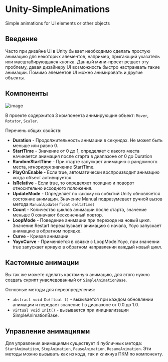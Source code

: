 # Unity-SimpleAnimations
Simple animations for UI elements or other objects
## Введение
Часто при дизайне UI в Unity бывает необходимо сделать простую анимацию для некоторых элементов, например, прыгающий указатель или масштабирующаяся кнопка. Данный мини-проект решает эту проблему, давая дизайнеру UI возможность быстро настраивать такие анимации. Помимо элементов UI можно анимировать и другие объекты.
## Компоненты
![image](https://user-images.githubusercontent.com/99481254/211899059-b60e711b-a794-4478-af73-ecca6ac0e133.png)

В проекте содержится 3 компонента анимирующие объект: `Mover`, `Rotator`, `Scaler`.

Перечень общих свойств:
* <b>Duration</b> - Продолжительность анимации в секундах. Не может быть меньше или равно 0.
* <b>StartTime</b> - Значение от 0 до 1, определяет с какого места начинается анимация после старта в диапазоне от 0 до Duration
* <b>RandomStartTime</b> - При старте запускает анимацию с рандомного места, игнорируя значение StartTime.
* <b>PlayOnEnable</b> - Если true, автоматически воспроизводит анимацию когда объект активируется.
* <b>IsRelative</b> - Если true, то определяет позицию и поворот относительно исходного положения.
* <b>UpdateMode</b> - Определяет по какому из событий Unity обновляется состояние анимации. Значение Manual подразумевает ручной вызов метода `ManualUpdate(float deltaTime)`
* <b>Count</b> - Количество циклов анимации после старта, значение меньше 0 означают бесконечный повтор.
* <b>LoopMode</b> - Поведение анимации при переходе на новый цикл. Значение Restart перезапускает анимацию с начала, Yoyo запускает анимацию в обратном порядке.
* <b>Curve</b> - Кривая анимации
* <b>YoyoCurve</b> - Применяется в связке с LoopMode.Yoyo, при значении true запускает кривую в обратном направлении каждый новый цикл.

## Кастомные анимации
Вы так же можете сделать кастомную анимацию, для этого нужно создать скрипт унаследованный от `SimpleAnimationBase`.

Основные методы для переопределения:
* `abstract void Do(float t)` - вызывается при каждом обновлении анимации и передает значение t в диапазоне от 0.0 до 1.0.
* `virtual void Init()` - вызывается при инициализации SimpleAnimationBase.

## Управление анимациями
Для управления анимациями существует 4 публичных метода: `StartAnimatiion`, `StopAnimation`, `PauseAnimation`, `ResumeAnimation`. Эти методы можно вызывать как из кода, так и кликнув ПКМ по компоненту.
